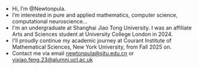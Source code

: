 - Hi, I’m @Newtonpula.
- I’m interested in pure and applied mathematics, computer science, computational neuroscience...
- I'm an undergraduate at Shanghai Jiao Tong University. I was an affiliate Arts and Sciences student at University College London in 2024.
- I'll proudly continue my academic journey at Courant Institute of Mathematical Sciences, New York University, from Fall 2025 on.
- Contact me via email newtonpula@sjtu.edu.cn or yixiao.feng.23@alumni.ucl.ac.uk
<!---
    I’m looking to collaborate on ...
--->

<!---
Newtonpula/Newtonpula is a ✨ special ✨ repository because its `README.md` (this file) appears on your GitHub profile.
You can click the Preview link to take a look at your changes.
--->
